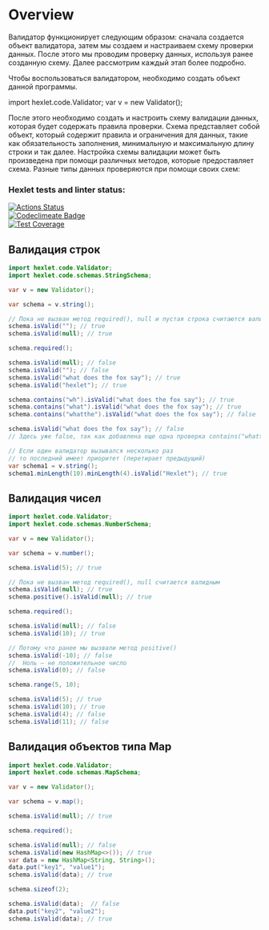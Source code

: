 # Overview
Валидатор функционирует следующим образом: сначала создается объект валидатора, затем мы создаем и настраиваем схему проверки данных. После этого мы проводим проверку данных, используя ранее созданную схему. Далее рассмотрим каждый этап более подробно.

Чтобы воспользоваться валидатором, необходимо создать объект данной программы.

import hexlet.code.Validator;
var v = new Validator();

После этого необходимо создать и настроить схему валидации данных, которая будет содержать правила проверки. Схема представляет собой объект, который содержит правила и ограничения для данных, такие как обязательность заполнения, минимальную и максимальную длину строки и так далее. Настройка схемы валидации может быть произведена при помощи различных методов, которые предоставляет схема. Разные типы данных проверяются при помощи своих схем:


### Hexlet tests and linter status:
[![Actions Status](https://github.com/EugeneViktP/java-project-78/actions/workflows/hexlet-check.yml/badge.svg)](https://github.com/EugeneViktP/java-project-78/actions) <br>
[![Codeclimeate Badge](https://api.codeclimate.com/v1/badges/1b020edefd4cbc4bf1cd/maintainability)](https://codeclimate.com/github/EugeneViktP/java-project-78/maintainability)
<br>
[![Test Coverage](https://api.codeclimate.com/v1/badges/1b020edefd4cbc4bf1cd/test_coverage)](https://codeclimate.com/github/EugeneViktP/java-project-78/test_coverage)

## Валидация строк

```java
import hexlet.code.Validator;
import hexlet.code.schemas.StringSchema;

var v = new Validator();

var schema = v.string();

// Пока не вызван метод required(), null и пустая строка считаются валидным
schema.isValid(""); // true
schema.isValid(null); // true

schema.required();

schema.isValid(null); // false
schema.isValid(""); // false
schema.isValid("what does the fox say"); // true
schema.isValid("hexlet"); // true

schema.contains("wh").isValid("what does the fox say"); // true
schema.contains("what").isValid("what does the fox say"); // true
schema.contains("whatthe").isValid("what does the fox say"); // false

schema.isValid("what does the fox say"); // false
// Здесь уже false, так как добавлена еще одна проверка contains("whatthe")

// Если один валидатор вызывался несколько раз
// то последний имеет приоритет (перетирает предыдущий)
var schema1 = v.string();
schema1.minLength(10).minLength(4).isValid("Hexlet"); // true
```
## Валидация чисел
```java
import hexlet.code.Validator;
import hexlet.code.schemas.NumberSchema;

var v = new Validator();

var schema = v.number();

schema.isValid(5); // true

// Пока не вызван метод required(), null считается валидным
schema.isValid(null); // true
schema.positive().isValid(null); // true

schema.required();

schema.isValid(null); // false
schema.isValid(10); // true

// Потому что ранее мы вызвали метод positive()
schema.isValid(-10); // false
//  Ноль — не положительное число
schema.isValid(0); // false

schema.range(5, 10);

schema.isValid(5); // true
schema.isValid(10); // true
schema.isValid(4); // false
schema.isValid(11); // false
```
## Валидация объектов типа Map
```java
import hexlet.code.Validator;
import hexlet.code.schemas.MapSchema;

var v = new Validator();

var schema = v.map();

schema.isValid(null); // true

schema.required();

schema.isValid(null); // false
schema.isValid(new HashMap<>()); // true
var data = new HashMap<String, String>();
data.put("key1", "value1");
schema.isValid(data); // true

schema.sizeof(2);

schema.isValid(data);  // false
data.put("key2", "value2");
schema.isValid(data); // true
```
